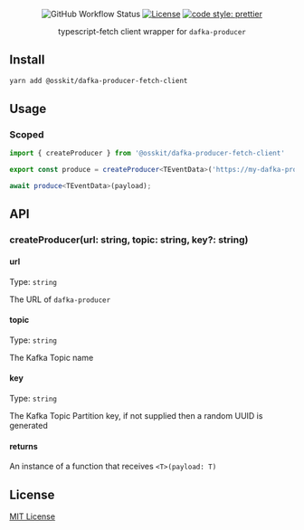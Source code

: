 <div align="center">
 
  ![GitHub Workflow Status](https://img.shields.io/github/workflow/status/osskit/dafka-producer-fetch-client/publish) [![License](https://img.shields.io/badge/license-MIT-blue.svg)](https://github.com/osskit/dafka-producer-fetch-client/blob/master/LICENSE.md) [![code style: prettier](https://img.shields.io/badge/code_style-prettier-ff69b4.svg?style=flat-square)](https://github.com/prettier/prettier)

typescript-fetch client wrapper for `dafka-producer`  
</div>

## Install
```sh
yarn add @osskit/dafka-producer-fetch-client
```
## Usage
### Scoped
```ts
import { createProducer } from '@osskit/dafka-producer-fetch-client'

export const produce = createProducer<TEventData>('https://my-dafka-producer-url', 'my-topic', 'my-partition-key');

await produce<TEventData>(payload);
```

## API
### createProducer(url: string, topic: string, key?: string)
#### url
Type: `string`

The URL of `dafka-producer`

#### topic
Type: `string`

The Kafka Topic name

#### key
Type: `string`

The Kafka Topic Partition key, if not supplied then a random UUID is generated

#### returns
An instance of a function that receives `<T>(payload: T)`

## License
[MIT License](LICENSE)
